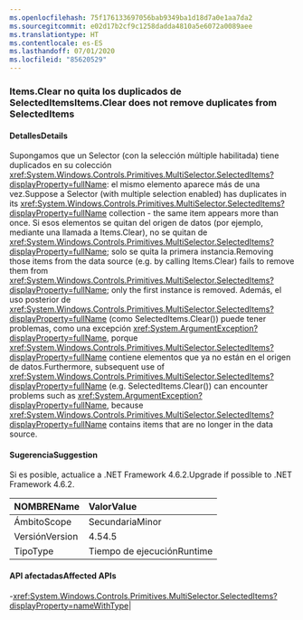 ```yaml
---
ms.openlocfilehash: 75f176133697056bab9349ba1d18d7a0e1aa7da2
ms.sourcegitcommit: e02d17b2cf9c1258dadda4810a5e6072a0089aee
ms.translationtype: HT
ms.contentlocale: es-ES
ms.lasthandoff: 07/01/2020
ms.locfileid: "85620529"
---
```

### <a name="itemsclear-does-not-remove-duplicates-from-selecteditems"></a><span data-ttu-id="105d2-101">Items.Clear no quita los duplicados de SelectedItems</span><span class="sxs-lookup"><span data-stu-id="105d2-101">Items.Clear does not remove duplicates from SelectedItems</span></span>

#### <a name="details"></a><span data-ttu-id="105d2-102">Detalles</span><span class="sxs-lookup"><span data-stu-id="105d2-102">Details</span></span>

<span data-ttu-id="105d2-103">Supongamos que un Selector (con la selección múltiple habilitada) tiene duplicados en su colección <xref:System.Windows.Controls.Primitives.MultiSelector.SelectedItems?displayProperty=fullName>: el mismo elemento aparece más de una vez.</span><span class="sxs-lookup"><span data-stu-id="105d2-103">Suppose a Selector (with multiple selection enabled) has duplicates in its <xref:System.Windows.Controls.Primitives.MultiSelector.SelectedItems?displayProperty=fullName> collection - the same item appears more than once.</span></span>  <span data-ttu-id="105d2-104">Si esos elementos se quitan del origen de datos (por ejemplo, mediante una llamada a Items.Clear), no se quitan de <xref:System.Windows.Controls.Primitives.MultiSelector.SelectedItems?displayProperty=fullName>; solo se quita la primera instancia.</span><span class="sxs-lookup"><span data-stu-id="105d2-104">Removing those items from the data source (e.g. by calling Items.Clear) fails to remove them from <xref:System.Windows.Controls.Primitives.MultiSelector.SelectedItems?displayProperty=fullName>; only the first instance is removed.</span></span> <span data-ttu-id="105d2-105">Además, el uso posterior de <xref:System.Windows.Controls.Primitives.MultiSelector.SelectedItems?displayProperty=fullName> (como SelectedItems.Clear()) puede tener problemas, como una excepción <xref:System.ArgumentException?displayProperty=fullName>, porque <xref:System.Windows.Controls.Primitives.MultiSelector.SelectedItems?displayProperty=fullName> contiene elementos que ya no están en el origen de datos.</span><span class="sxs-lookup"><span data-stu-id="105d2-105">Furthermore, subsequent use of <xref:System.Windows.Controls.Primitives.MultiSelector.SelectedItems?displayProperty=fullName> (e.g. SelectedItems.Clear()) can encounter problems such as <xref:System.ArgumentException?displayProperty=fullName>, because <xref:System.Windows.Controls.Primitives.MultiSelector.SelectedItems?displayProperty=fullName> contains items that are no longer in the data source.</span></span>

#### <a name="suggestion"></a><span data-ttu-id="105d2-106">Sugerencia</span><span class="sxs-lookup"><span data-stu-id="105d2-106">Suggestion</span></span>

<span data-ttu-id="105d2-107">Si es posible, actualice a .NET Framework 4.6.2.</span><span class="sxs-lookup"><span data-stu-id="105d2-107">Upgrade if possible to .NET Framework 4.6.2.</span></span>

| <span data-ttu-id="105d2-108">NOMBRE</span><span class="sxs-lookup"><span data-stu-id="105d2-108">Name</span></span>    | <span data-ttu-id="105d2-109">Valor</span><span class="sxs-lookup"><span data-stu-id="105d2-109">Value</span></span>       |
|:--------|:------------|
| <span data-ttu-id="105d2-110">Ámbito</span><span class="sxs-lookup"><span data-stu-id="105d2-110">Scope</span></span>   |<span data-ttu-id="105d2-111">Secundaria</span><span class="sxs-lookup"><span data-stu-id="105d2-111">Minor</span></span>|
|<span data-ttu-id="105d2-112">Versión</span><span class="sxs-lookup"><span data-stu-id="105d2-112">Version</span></span>|<span data-ttu-id="105d2-113">4.5</span><span class="sxs-lookup"><span data-stu-id="105d2-113">4.5</span></span>|
|<span data-ttu-id="105d2-114">Tipo</span><span class="sxs-lookup"><span data-stu-id="105d2-114">Type</span></span>|<span data-ttu-id="105d2-115">Tiempo de ejecución</span><span class="sxs-lookup"><span data-stu-id="105d2-115">Runtime</span></span>

#### <a name="affected-apis"></a><span data-ttu-id="105d2-116">API afectadas</span><span class="sxs-lookup"><span data-stu-id="105d2-116">Affected APIs</span></span>

-<xref:System.Windows.Controls.Primitives.MultiSelector.SelectedItems?displayProperty=nameWithType></li></ul>|
